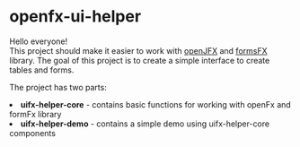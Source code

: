 # openfx-ui-helper

Hello everyone!<br>
This project should make it easier to work with <a href="https://openjfx.io/">openJFX</a> and <a href="https://openjfx.io/"><a href="https://github.com/dlsc-software-consulting-gmbh/FormsFX">formsFX</a></a> library.
The goal of this project is to create a simple interface to create tables and forms.

The project has two parts:
<li><b>uifx-helper-core</b> - contains basic functions for working with openFx and formFx library
<li><b>uifx-helper-demo</b> - contains a simple demo using uifx-helper-core components